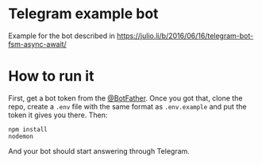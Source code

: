 # Telegram example bot

Example for the bot described in https://julio.li/b/2016/06/16/telegram-bot-fsm-async-await/

# How to run it

First, get a bot token from the [@BotFather](http://telegram.me/botfather). Once you got that, clone the repo, create a `.env`
file with the same format as `.env.example` and put the token it gives you there. Then:

```
npm install
nodemon
```

And your bot should start answering through Telegram.
